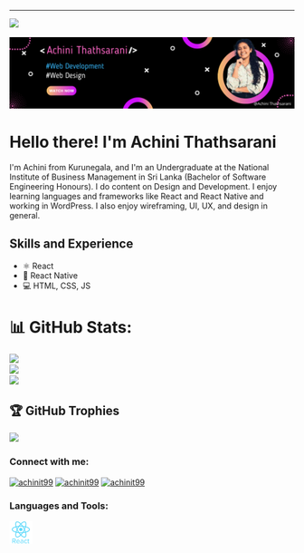 ---
[![](https://visitcount.itsvg.in/api?id=Achinit99&icon=0&color=0)](https://visitcount.itsvg.in)

![Design and Development](https://github.com/Achinit99/Achinit99/blob/main/%23Web%20Development.png)

# Hello there! I'm Achini Thathsarani

I'm Achini from Kurunegala, and I'm an Undergraduate at the National Institute of Business Management in Sri Lanka (Bachelor of Software Engineering Honours). I do content on Design and Development. I enjoy learning languages and frameworks like React and React Native and working in WordPress. I also enjoy wireframing, UI, UX, and design in general.

## Skills and Experience
* ⚛️ React
* 📱  React Native
* 💻 HTML, CSS, JS 

# 📊 GitHub Stats:
![](https://github-readme-stats.vercel.app/api?username=Achinit99&theme=dark&hide_border=true&include_all_commits=false&count_private=false)<br/>
![](https://github-readme-streak-stats.herokuapp.com/?user=Achinit99&theme=dark&hide_border=true)<br/>
![](https://github-readme-stats.vercel.app/api/top-langs/?username=Achinit99&theme=dark&hide_border=true&include_all_commits=false&count_private=false&layout=compact)

## 🏆 GitHub Trophies
![](https://github-profile-trophy.vercel.app/?username=Achinit99&theme=radical&no-frame=false&no-bg=true&margin-w=4)

<h3 align="left">Connect with me:</h3>
<p align="left">
<a href="https://linkedin.com/in/achinit99" target="blank"><img align="center" src="https://raw.githubusercontent.com/rahuldkjain/github-profile-readme-generator/master/src/images/icons/Social/linked-in-alt.svg" alt="achinit99" height="30" width="40" /></a>
<a href="https://fb.com/achinit99" target="blank"><img align="center" src="https://raw.githubusercontent.com/rahuldkjain/github-profile-readme-generator/master/src/images/icons/Social/facebook.svg" alt="achinit99" height="30" width="40" /></a>
<a href="https://www.youtube.com/c/achinit99" target="blank"><img align="center" src="https://raw.githubusercontent.com/rahuldkjain/github-profile-readme-generator/master/src/images/icons/Social/youtube.svg" alt="achinit99" height="30" width="40" /></a>
</p>

<h3 align="left">Languages and Tools:</h3>
<p align="left"> <a href="https://reactjs.org/" target="_blank" rel="noreferrer"> <img src="https://raw.githubusercontent.com/devicons/devicon/master/icons/react/react-original-wordmark.svg" alt="react" width="40" height="40"/> </a> </p>
